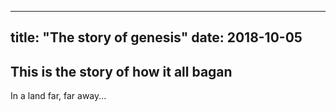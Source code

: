 
-----
title: "The story of genesis"
date: 2018-10-05
-----

## This is the story of how it all bagan

In a land far, far away...
